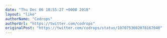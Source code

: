 ```yaml
---
date: "Thu Dec 06 18:55:27 +0000 2018"
layout: "like"
authorName: "Codrops"
authorUrl: "https://twitter.com/codrops"
originalPost: "https://twitter.com/codrops/status/1070753602078167040"
---
```

